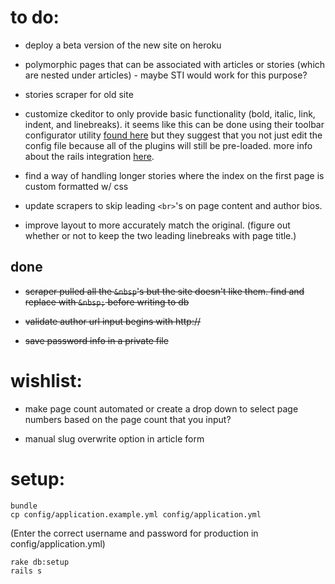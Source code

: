 to do:
====================

- deploy a beta version of the new site on heroku

- polymorphic pages that can be associated with articles or stories (which are nested under articles) - maybe STI would work for this purpose?

- stories scraper for old site

- customize ckeditor to only provide basic functionality (bold, italic, link, indent, and linebreaks). it seems like this can be done using their toolbar configurator utility [found here](http://docs.ckeditor.com/#!/guide/dev_toolbar) but they suggest that you not just edit the config file because all of the plugins will still be pre-loaded. more info about the rails integration [here](https://github.com/galetahub/ckeditor).

- find a way of handling longer stories where the index on the first page is custom formatted w/ css

- update scrapers to skip leading `<br>`'s on page content and author bios. 

- improve layout to more accurately match the original. (figure out whether or not to keep the two leading linebreaks with page title.)

## done

- ~~scraper pulled all the `&nbsp`'s but the site doesn't like them. find and replace with `&nbsp;` before writing to db~~

- ~~validate author url input begins with http://~~

- ~~save password info in a private file~~


wishlist:
====================


- make page count automated or create a drop down to select page numbers based on the page count that you input?

- manual slug overwrite option in article form


setup:
====================
 ```
bundle
cp config/application.example.yml config/application.yml
 ```

(Enter the correct username and password for production in config/application.yml)
 
 ```
rake db:setup
rails s
 ```
